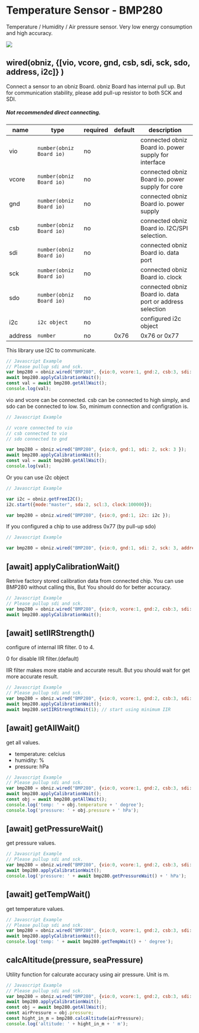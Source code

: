 # Temperature Sensor - BMP280
Temperature / Humidity / Air pressure sensor.
Very low energy consumption and high accuracy.

![](image.jpg)

## wired(obniz,  {[vio, vcore, gnd, csb, sdi, sck, sdo, address, i2c]} )

Connect a sensor to an obniz Board.
obniz Board has internal pull up. But for communication stability, please add pull-up resistor to both SCK and SDI.


##### Not recommended direct connecting.


| name    | type                     | required | default | description                                              |
|---------|--------------------------|----------|---------|----------------------------------------------------------|
| vio     | `number(obniz Board io)` | no       | &nbsp;  | connected obniz Board io. power supply for interface     |
| vcore   | `number(obniz Board io)` | no       | &nbsp;  | connected obniz Board io. power supply for core          |
| gnd     | `number(obniz Board io)` | no       | &nbsp;  | connected obniz Board io. power supply                   |
| csb     | `number(obniz Board io)` | no       | &nbsp;  | connected obniz Board io. I2C/SPI selection.             |
| sdi     | `number(obniz Board io)` | no       | &nbsp;  | connected obniz Board io. data port                      |
| sck     | `number(obniz Board io)` | no       | &nbsp;  | connected obniz Board io. clock                          |
| sdo     | `number(obniz Board io)` | no       | &nbsp;  | connected obniz Board io. data port or address selection |
| i2c     | `i2c object`             | no       | &nbsp;  | configured i2c object                                    |
| address | `number`                 | no       | 0x76    | 0x76 or 0x77                                             |

This library use I2C to communicate.

```javascript
// Javascript Example
// Please pullup sdi and sck.
var bmp280 = obniz.wired("BMP280", {vio:0, vcore:1, gnd:2, csb:3, sdi: 4, sck: 5, sdo:6 });
await bmp280.applyCalibrationWait();
const val = await bmp280.getAllWait();
console.log(val);
```

vio and vcore can be connected.
csb can be connected to high simply, and sdo can be connected to low.
So, minimum connection and configration is.


```javascript
// Javascript Example

// vcore connected to vio
// csb connected to vio
// sdo connected to gnd

var bmp280 = obniz.wired("BMP280", {vio:0, gnd:1, sdi: 2, sck: 3 });
await bmp280.applyCalibrationWait();
const val = await bmp280.getAllWait();
console.log(val);
```

Or you can use i2c object

```javascript
// Javascript Example

var i2c = obniz.getFreeI2C();
i2c.start({mode:"master", sda:2, scl:3, clock:100000}); 

var bmp280 = obniz.wired("BMP280", {vio:0, gnd:1, i2c: i2c });
```

If you configured a chip to use address 0x77 (by pull-up sdo)

```javascript
// Javascript Example

var bmp280 = obniz.wired("BMP280", {vio:0, gnd:1, sdi: 2, sck: 3, address: 0x77});
```

## [await] applyCalibrationWait()

Retrive factory stored calibration data from connected chip.
You can use BMP280 without calling this, But You should do for better accuracy.

```javascript
// Javascript Example
// Please pullup sdi and sck.
var bmp280 = obniz.wired("BMP280", {vio:0, vcore:1, gnd:2, csb:3, sdi: 4, sck: 5, sdo:6 });
await bmp280.applyCalibrationWait();
```

## [await] setIIRStrength()

configure of internal IIR filter. 0 to 4.

0 for disable IIR filter.(default)

IIR filter makes more stable and accurate result.
But you should wait for get more accurate result.


```javascript
// Javascript Example
// Please pullup sdi and sck.
var bmp280 = obniz.wired("BMP280", {vio:0, vcore:1, gnd:2, csb:3, sdi: 4, sck: 5, sdo:6 });
await bmp280.applyCalibrationWait();
await bmp280.setIIRStrengthWait(1); // start using minimum IIR 
```

## [await] getAllWait()

get all values.

- temperature: celcius
- humidity: %
- pressure: hPa

```javascript
// Javascript Example
// Please pullup sdi and sck.
var bmp280 = obniz.wired("BMP280", {vio:0, vcore:1, gnd:2, csb:3, sdi: 4, sck: 5, sdo:6 });
await bmp280.applyCalibrationWait();
const obj = await bmp280.getAllWait();
console.log('temp: ' + obj.temperature + ' degree');
console.log('pressure: ' + obj.pressure + ' hPa');
```

## [await] getPressureWait()

get pressure values.

```javascript
// Javascript Example
// Please pullup sdi and sck.
var bmp280 = obniz.wired("BMP280", {vio:0, vcore:1, gnd:2, csb:3, sdi: 4, sck: 5, sdo:6 });
await bmp280.applyCalibrationWait();
console.log('pressure: ' + await bmp280.getPressureWait() + ' hPa');
```

## [await] getTempWait()

get temperature values.

```javascript
// Javascript Example
// Please pullup sdi and sck.
var bmp280 = obniz.wired("BMP280", {vio:0, vcore:1, gnd:2, csb:3, sdi: 4, sck: 5, sdo:6 });
await bmp280.applyCalibrationWait();
console.log('temp: ' + await bmp280.getTempWait() + ' degree');
```


## calcAltitude(pressure, seaPressure)

Utility function for calcurate accuracy using air pressure.
Unit is m.

```javascript
// Javascript Example
// Please pullup sdi and sck.
var bmp280 = obniz.wired("BMP280", {vio:0, vcore:1, gnd:2, csb:3, sdi: 4, sck: 5, sdo:6 });
await bmp280.applyCalibrationWait();
const obj = await bmp280.getAllWait();
const airPressure = obj.pressure;
const hight_in_m = bmp280.calcAltitude(airPressure);
console.log('altitude: ' + hight_in_m + ' m');
```
